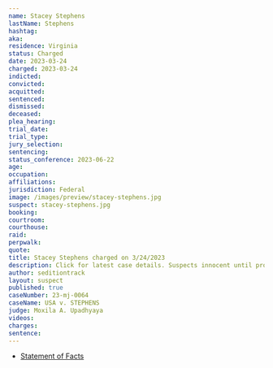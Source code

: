 ```yaml
---
name: Stacey Stephens
lastName: Stephens
hashtag:
aka:
residence: Virginia
status: Charged
date: 2023-03-24
charged: 2023-03-24
indicted:
convicted:
acquitted:
sentenced:
dismissed:
deceased:
plea_hearing:
trial_date:
trial_type:
jury_selection:
sentencing:
status_conference: 2023-06-22
age:
occupation:
affiliations:
jurisdiction: Federal
image: /images/preview/stacey-stephens.jpg
suspect: stacey-stephens.jpg
booking:
courtroom:
courthouse:
raid:
perpwalk:
quote:
title: Stacey Stephens charged on 3/24/2023
description: Click for latest case details. Suspects innocent until proven guilty.
author: seditiontrack
layout: suspect
published: true
caseNumber: 23-mj-0064
caseName: USA v. STEPHENS
judge: Moxila A. Upadhyaya
videos:
charges:
sentence:
---
```

- [Statement of Facts](https://storage.courtlistener.com/recap/gov.uscourts.dcd.253476/gov.uscourts.dcd.253476.1.1.pdf)
